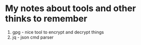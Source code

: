 # My notes about tools and other thinks to remember

1. gpg - nice tool to encrypt and decrypt things
2. jq - json cmd parser
